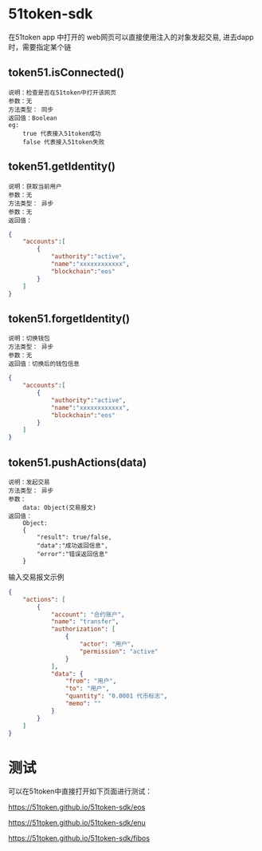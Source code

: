 # 51token-sdk

在51token app 中打开的 web网页可以直接使用注入的对象发起交易,
进去dapp时，需要指定某个链

## token51.isConnected()
    说明：检查是否在51token中打开该网页
    参数：无
    方法类型： 同步
    返回值：Boolean 
    eg:
        true 代表接入51token成功
        false 代表接入51token失败


## token51.getIdentity()
    说明：获取当前用户
    参数：无
    方法类型： 异步
    参数：无
    返回值：
```json    
{
    "accounts":[
        {
            "authority":"active",
            "name":"xxxxxxxxxxxx",
            "blockchain":"eos"
        }
    ]
}
```

##  token51.forgetIdentity()
    说明：切换钱包
    方法类型： 异步
    参数：无
    返回值：切换后的钱包信息
```json    
{
    "accounts":[
        {
            "authority":"active",
            "name":"xxxxxxxxxxxx",
            "blockchain":"eos"
        }
    ]
}
```

## token51.pushActions(data)
	说明：发起交易
    方法类型： 异步
    参数：
        data: Object(交易报文)
    返回值：
        Object:
        {
            "result": true/false,
            "data":"成功返回信息",
            "error":"错误返回信息"
        }

输入交易报文示例
```json
{
    "actions": [
        {
            "account": "合约账户",
            "name": "transfer",
            "authorization": [
                {
                    "actor": "用户",
                    "permission": "active"
                }
            ],
            "data": {
                "from": "用户",
                "to": "用户",
                "quantity": "0.0001 代币标志",
                "memo": ""
            }
        }
    ]
}
```

# 测试

可以在51token中直接打开如下页面进行测试：

https://51token.github.io/51token-sdk/eos

https://51token.github.io/51token-sdk/enu

https://51token.github.io/51token-sdk/fibos
